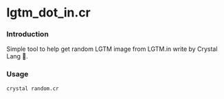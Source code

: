 # lgtm_dot_in.cr

### Introduction

Simple tool to help get random LGTM image from LGTM.in write by Crystal Lang 💎.

### Usage

```
crystal random.cr
```
